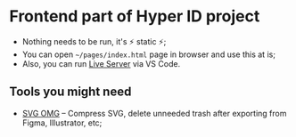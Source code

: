 # Frontend part of Hyper ID project

- Nothing needs to be run, it's ⚡️ static ⚡️;
- You can open `~/pages/index.html` page in browser and use this at is;
- Also, you can run [Live Server](https://marketplace.visualstudio.com/items?itemName=ritwickdey.LiveServer) via VS Code.

## Tools you might need

- [SVG OMG](https://jakearchibald.github.io/svgomg/) – Compress SVG, delete unneeded trash after exporting from Figma, Illustrator, etc;
